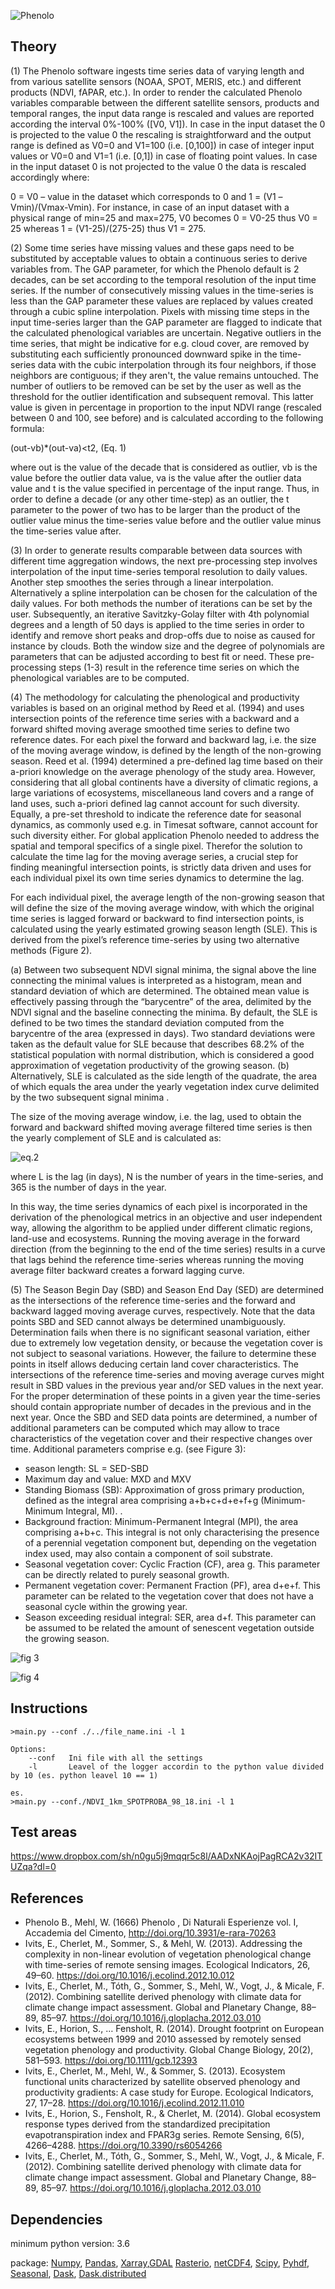![Phenolo](../Images/Phenolo2_3_1.png)

Theory
------
(1) The Phenolo software ingests time series data of varying length and from various satellite sensors (NOAA, SPOT, MERIS, etc.) and different products (NDVI, fAPAR, etc.). In order to render the calculated Phenolo variables comparable between the different satellite sensors, products and temporal ranges, the input data range is rescaled and values are reported according the interval 0%-100% ([V0, V1]). In case in the input dataset the 0 is projected to the value 0 the rescaling is straightforward and the output range is defined as V0=0 and V1=100 (i.e. [0,100]) in case of integer input values or V0=0 and V1=1 (i.e. [0,1]) in case of floating point values. In case in the input dataset 0 is not projected to the value 0 the data is rescaled accordingly where:

0 = V0 – value in the dataset which corresponds to 0 and 
1 = (V1 –Vmin)/(Vmax-Vmin). 
For instance, in case of an input dataset with a physical range of min=25 and max=275, V0 becomes
0 = V0-25 thus V0 = 25 whereas
1 = (V1-25)/(275-25) thus V1 = 275.

(2) Some time series have missing values and these gaps need to be substituted by acceptable values to obtain a continuous series to derive variables from. The GAP parameter, for which the Phenolo default is 2 decades, can be set according to the temporal resolution of the input time series. If the number of consecutively missing values in the time-series is less than the GAP parameter these values are replaced by values created through a cubic spline interpolation. Pixels with missing time steps in the input time-series larger than the GAP parameter are flagged to indicate that the calculated phenological variables are uncertain. Negative outliers in the time series, that might be indicative for e.g. cloud cover, are removed by substituting each sufficiently pronounced downward spike in the time-series data with the cubic interpolation through its four neighbors, if those neighbors are contiguous; if they aren't, the value remains untouched. The number of outliers to be removed can be set by the user as well as the threshold for the outlier identification and subsequent removal. This latter value is given in percentage in proportion to the input NDVI range (rescaled between 0 and 100, see before) and is calculated according to the following formula:

(out-vb)*(out-va)<t2,                                                                                             (Eq. 1)

where out is the value of the decade that is considered as outlier, vb is the value before the outlier data value, va is the value after the outlier data value and t is the value specified in percentage of the input range. Thus, in order to define a decade (or any other time-step) as an outlier, the t parameter to the power of two has to be larger than the product of the outlier value minus the time-series value before and the outlier value minus the time-series value after.

(3) In order to generate results comparable between data sources with different time aggregation windows, the next pre-processing step involves interpolation of the input time-series temporal resolution to daily values. Another step smoothes the series through a linear interpolation. Alternatively a spline interpolation can be chosen for the calculation of the daily values. For both methods the number of iterations can be set by the user. Subsequently, an iterative Savitzky-Golay filter with 4th polynomial degrees and a length of 50 days is applied to the time series in order to identify and remove short peaks and drop-offs due to noise as caused for instance by clouds. Both the window size and the degree of polynomials are parameters that can be adjusted according to best fit or need. These pre-processing steps (1-3) result in the reference time series on which the phenological variables are to be computed. 

(4) The methodology for calculating the phenological and productivity variables is based on an original method by Reed et al. (1994) and uses intersection points of the reference time series with a backward and a forward shifted moving average smoothed time series to define two reference dates. For each pixel the forward and backward lag, i.e. the size of the moving average window, is defined by the length of the non-growing season. Reed et al. (1994) determined a pre-defined lag time based on their a-priori knowledge on the average phenology of the study area. However, considering that all global continents have a diversity of climatic regions, a large variations of ecosystems, miscellaneous land covers and a range of land uses, such a-priori defined lag cannot account for such diversity. Equally, a pre-set threshold to indicate the reference date for seasonal dynamics, as commonly used e.g. in Timesat software, cannot account for such diversity either. For global application Phenolo needed to address the spatial and temporal specifics of a single pixel. Therefor the solution to calculate the time lag for the moving average series, a crucial step for finding meaningful intersection points, is strictly data driven and uses for each individual pixel its own time series dynamics to determine the lag. 

For each individual pixel, the average length of the non-growing season that will define the size of the moving average window, with which the original time series is lagged forward or backward to find intersection points, is calculated using the yearly estimated growing season length (SLE). This is derived from the pixel’s reference time-series by using two alternative methods (Figure 2). 

(a)	Between two subsequent NDVI signal minima, the signal above the line connecting the minimal values is interpreted as a histogram, mean and standard deviation of which are determined. The obtained mean value is effectively passing through the “barycentre” of the area, delimited by the NDVI signal and the baseline connecting the minima. By default, the SLE is defined to be two times the standard deviation computed from the barycentre of the area (expressed in days). Two standard deviations were taken as the default value for SLE because that describes 68.2% of the statistical population with normal distribution, which is considered a good approximation of vegetation productivity of the growing season. 
(b)	Alternatively, SLE is calculated as the side length of the quadrate, the area of which equals the area under the yearly vegetation index curve delimited by the two subsequent signal minima . 

The size of the moving average window, i.e. the lag, used to obtain the forward and backward shifted moving average filtered time series is then the yearly complement of SLE and is calculated as:

  ![eq.2](./Images/eq2.png)

where L is the lag (in days), N is the number of years in the time-series, and 365 is the number of days in the year. 

In this way, the time series dynamics of each pixel is incorporated in the derivation of the phenological metrics in an objective and user independent way, allowing the algorithm to be applied under different climatic regions, land-use and ecosystems. Running the moving average in the forward direction (from the beginning to the end of the time series) results in a curve that lags behind the reference time-series whereas running the moving average filter backward creates a forward lagging curve. 

(5) The Season Begin Day (SBD) and Season End Day (SED) are determined as the intersections of the reference time-series and the forward and backward lagged moving average curves, respectively. Note that the data points SBD and SED cannot always be determined unambiguously. Determination fails when there is no significant seasonal variation, either due to extremely low vegetation density, or because the vegetation cover is not subject to seasonal variations. However, the failure to determine these points in itself allows deducing certain land cover characteristics. The intersections of the reference time-series and moving average curves might result in SBD values in the previous year and/or SED values in the next year. For the proper determination of these points in a given year the time-series should contain appropriate number of decades in the previous and in the next year. Once the SBD and SED data points are determined, a number of additional parameters can be computed which may allow to trace characteristics of the vegetation cover and their respective changes over time. Additional parameters comprise e.g. (see Figure 3):

-	season length: SL = SED-SBD 
-	Maximum day and value: MXD and MXV
-	Standing Biomass (SB): Approximation of gross primary production, defined as the integral area comprising a+b+c+d+e+f+g (Minimum-Minimum Integral, MI). .
-	Background fraction: Minimum-Permanent Integral (MPI), the area comprising a+b+c. This integral is not only characterising the presence of a perennial vegetation component but, depending on the vegetation index used, may also contain a component of soil substrate. 
-	Seasonal vegetation cover: Cyclic Fraction (CF), area g. This parameter can be directly related to purely seasonal growth.
-	Permanent vegetation cover: Permanent Fraction (PF), area d+e+f. This parameter can be related to the vegetation cover that does not have a seasonal cycle within the growing year.
-	Season exceeding residual integral: SER, area d+f. This parameter can be assumed to be related the amount of senescent vegetation outside the growing season.

![fig 3](./Images/Curves.png)

![fig 4](./Images/Parameters.png)

Instructions
-------------

    >main.py --conf ./../file_name.ini -l 1
    
    Options:
        --conf   Ini file with all the settings
        -l       Leavel of the logger accordin to the python value divided by 10 (es. python leavel 10 == 1)
    
    es. 
    >main.py --conf./NDVI_1km_SPOTPROBA_98_18.ini -l 1


Test areas
-------------
https://www.dropbox.com/sh/n0gu5j9mqqr5c8l/AADxNKAojPagRCA2v32ITUZqa?dl=0

References
-------------
- Phenolo B., Mehl, W. (1666) Phenolo , Di Naturali Esperienze vol. I, Accademia del Cimento, http://doi.org/10.3931/e-rara-70263
- Ivits, E., Cherlet, M., Sommer, S., & Mehl, W. (2013). Addressing the complexity in non-linear evolution of vegetation phenological change with time-series of remote sensing images. Ecological Indicators, 26, 49–60. https://doi.org/10.1016/j.ecolind.2012.10.012
- Ivits, E., Cherlet, M., Tóth, G., Sommer, S., Mehl, W., Vogt, J., & Micale, F. (2012). Combining satellite derived phenology with climate data for climate change impact assessment. Global and Planetary Change, 88–89, 85–97. https://doi.org/10.1016/j.gloplacha.2012.03.010
- Ivits, E., Horion, S., … Fensholt, R. (2014). Drought footprint on European ecosystems between 1999 and 2010 assessed by remotely sensed vegetation phenology and productivity. Global Change Biology, 20(2), 581–593. https://doi.org/10.1111/gcb.12393
- Ivits, E., Cherlet, M., Mehl, W., & Sommer, S. (2013). Ecosystem functional units characterized by satellite observed phenology and productivity gradients: A case study for Europe. Ecological Indicators, 27, 17–28. https://doi.org/10.1016/j.ecolind.2012.11.010
- Ivits, E., Horion, S., Fensholt, R., & Cherlet, M. (2014). Global ecosystem response types derived from the standardized precipitation evapotranspiration index and FPAR3g series. Remote Sensing, 6(5), 4266–4288. https://doi.org/10.3390/rs6054266
- Ivits, E., Cherlet, M., Tóth, G., Sommer, S., Mehl, W., Vogt, J., & Micale, F. (2012). Combining satellite derived phenology with climate data for climate change impact assessment. Global and Planetary Change, 88–89, 85–97. https://doi.org/10.1016/j.gloplacha.2012.03.010

Dependencies
-------------
minimum python version: 3.6

package: [Numpy](http://www.numpy.org/), [Pandas](https://pandas.pydata.org/), [Xarray](http://xarray.pydata.org/en/stable/),[GDAL](https://www.gdal.org/) [Rasterio](https://github.com/mapbox/rasterio), [netCDF4](http://unidata.github.io/netcdf4-python/), [Scipy](https://www.scipy.org/), [Pyhdf](https://hdfeos.org/software/pyhdf.php), [Seasonal](https://github.com/welch/seasonal), [Dask](https://docs.dask.org/en/latest/), [Dask.distributed](https://distributed.dask.org/en/latest/)

